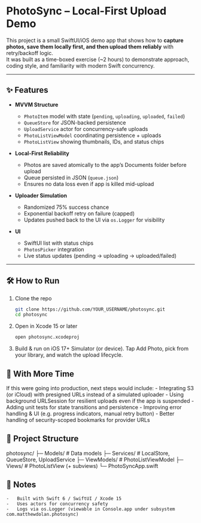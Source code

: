 # PhotoSync – Local-First Upload Demo

This project is a small SwiftUI/iOS demo app that shows how to **capture photos, save them locally first, and then upload them reliably** with retry/backoff logic.  
It was built as a time-boxed exercise (~2 hours) to demonstrate approach, coding style, and familiarity with modern Swift concurrency.

---

## ✨ Features

- **MVVM Structure**  
  - `PhotoItem` model with state (`pending`, `uploading`, `uploaded`, `failed`)  
  - `QueueStore` for JSON-backed persistence  
  - `UploadService` actor for concurrency-safe uploads  
  - `PhotoListViewModel` coordinating persistence + uploads  
  - `PhotoListView` showing thumbnails, IDs, and status chips  

- **Local-First Reliability**  
  - Photos are saved atomically to the app’s Documents folder before upload  
  - Queue persisted in JSON (`queue.json`)  
  - Ensures no data loss even if app is killed mid-upload  

- **Uploader Simulation**  
  - Randomized 75% success chance  
  - Exponential backoff retry on failure (capped)  
  - Updates pushed back to the UI via `os.Logger` for visibility  

- **UI**  
  - SwiftUI list with status chips  
  - `PhotosPicker` integration  
  - Live status updates (pending → uploading → uploaded/failed)  

---

## 🛠️ How to Run

1. Clone the repo  
   ```bash
   git clone https://github.com/YOUR_USERNAME/photosync.git
   cd photosync
   ```

2. Open in Xcode 15 or later
   ```bash
   open photosync.xcodeproj
   ```

4. Build & run on iOS 17+ Simulator (or device).
    Tap Add Photo, pick from your library, and watch the upload lifecycle.

## 🚀 With More Time

If this were going into production, next steps would include:
	-	Integrating S3 (or iCloud) with presigned URLs instead of a simulated uploader
	-	Using background URLSession for resilient uploads even if the app is suspended
	-	Adding unit tests for state transitions and persistence
	-	Improving error handling & UI (e.g. progress indicators, manual retry button)
	-	Better handling of security-scoped bookmarks for provider URLs

## 📂 Project Structure

photosync/
 ├─ Models/          # Data models
 ├─ Services/        # LocalStore, QueueStore, UploadService
 ├─ ViewModels/      # PhotoListViewModel
 ├─ Views/           # PhotoListView (+ subviews)
 └─ PhotoSyncApp.swift

## 📝 Notes
	-	Built with Swift 6 / SwiftUI / Xcode 15
	-	Uses actors for concurrency safety
	-	Logs via os.Logger (viewable in Console.app under subsystem com.matthewdolan.photosync)


